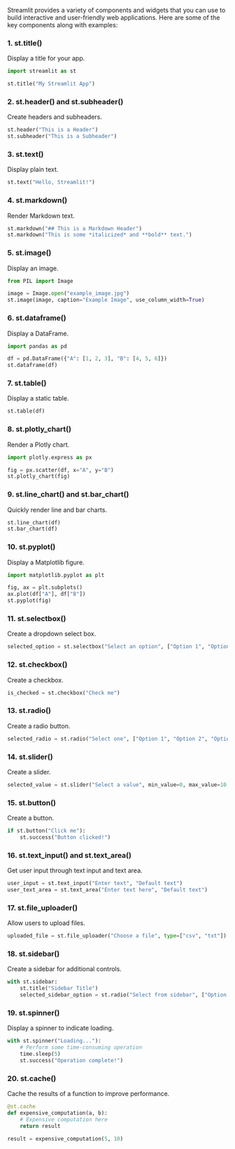 Streamlit provides a variety of components and widgets that you can use to build interactive and user-friendly web applications. Here are some of the key components along with examples:

### 1. **st.title()**
Display a title for your app.

```python
import streamlit as st

st.title("My Streamlit App")
```

### 2. **st.header() and st.subheader()**
Create headers and subheaders.

```python
st.header("This is a Header")
st.subheader("This is a Subheader")
```

### 3. **st.text()**
Display plain text.

```python
st.text("Hello, Streamlit!")
```

### 4. **st.markdown()**
Render Markdown text.

```python
st.markdown("## This is a Markdown Header")
st.markdown("This is some *italicized* and **bold** text.")
```

### 5. **st.image()**
Display an image.

```python
from PIL import Image

image = Image.open("example_image.jpg")
st.image(image, caption="Example Image", use_column_width=True)
```

### 6. **st.dataframe()**
Display a DataFrame.

```python
import pandas as pd

df = pd.DataFrame({"A": [1, 2, 3], "B": [4, 5, 6]})
st.dataframe(df)
```

### 7. **st.table()**
Display a static table.

```python
st.table(df)
```

### 8. **st.plotly_chart()**
Render a Plotly chart.

```python
import plotly.express as px

fig = px.scatter(df, x="A", y="B")
st.plotly_chart(fig)
```

### 9. **st.line_chart() and st.bar_chart()**
Quickly render line and bar charts.

```python
st.line_chart(df)
st.bar_chart(df)
```

### 10. **st.pyplot()**
Display a Matplotlib figure.

```python
import matplotlib.pyplot as plt

fig, ax = plt.subplots()
ax.plot(df["A"], df["B"])
st.pyplot(fig)
```

### 11. **st.selectbox()**
Create a dropdown select box.

```python
selected_option = st.selectbox("Select an option", ["Option 1", "Option 2", "Option 3"])
```

### 12. **st.checkbox()**
Create a checkbox.

```python
is_checked = st.checkbox("Check me")
```

### 13. **st.radio()**
Create a radio button.

```python
selected_radio = st.radio("Select one", ["Option 1", "Option 2", "Option 3"])
```

### 14. **st.slider()**
Create a slider.

```python
selected_value = st.slider("Select a value", min_value=0, max_value=10, value=5)
```

### 15. **st.button()**
Create a button.

```python
if st.button("Click me"):
    st.success("Button clicked!")
```

### 16. **st.text_input() and st.text_area()**
Get user input through text input and text area.

```python
user_input = st.text_input("Enter text", "Default text")
user_text_area = st.text_area("Enter text here", "Default text")
```

### 17. **st.file_uploader()**
Allow users to upload files.

```python
uploaded_file = st.file_uploader("Choose a file", type=["csv", "txt"])
```

### 18. **st.sidebar()**
Create a sidebar for additional controls.

```python
with st.sidebar:
    st.title("Sidebar Title")
    selected_sidebar_option = st.radio("Select from sidebar", ["Option 1", "Option 2"])
```

### 19. **st.spinner()**
Display a spinner to indicate loading.

```python
with st.spinner("Loading..."):
    # Perform some time-consuming operation
    time.sleep(5)
    st.success("Operation complete!")
```

### 20. **st.cache()**
Cache the results of a function to improve performance.

```python
@st.cache
def expensive_computation(a, b):
    # Expensive computation here
    return result

result = expensive_computation(5, 10)
```

